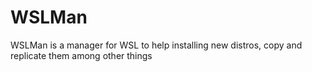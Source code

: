 # WSLMan
WSLMan is a manager for WSL to help installing new distros, copy and replicate them among other things
